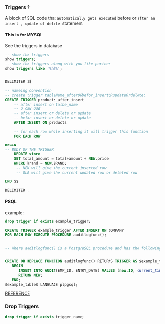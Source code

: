 ### Triggers ?

A block of SQL code that `automatically gets executed`
before or `after an insert , update of delete `statement.

#### This is for MYSQL

See the triggers in database

```SQL
-- show the triggers
show triggers;
-- show the triggers along with you like partnen
show triggers like '%hh%';
```

```SQL

DELIMITER $$

-- nameing convention
-- create trigger tableName_afterORbefor_insertORupdateOrdelete;
CREATE TRIGGER products_after_insert
	-- after insert on talbe_name
    -- U CAN USE
    -- after insert or delete or update
    -- befor insert or delete or update
	AFTER INSERT ON products

    -- for each row while inserting it will trigger this function
    FOR EACH ROW

BEGIN
-- BODY OF THE TRIGGER
	UPDATE store
    SET total_amount = total+amount + NEW.price
    WHERE brand = NEW.BRAND;
     -- NEW will give the current inserted row
     -- OLD will give the current updated row or deleted row

END $$

DELIMITER ;

```

#### PSQL

example:

```SQL
drop trigger if exists example_trigger;

CREATE TRIGGER example_trigger AFTER INSERT ON COMPANY
FOR EACH ROW EXECUTE PROCEDURE auditlogfunc();


-- Where auditlogfunc() is a PostgreSQL procedure and has the following definition −


CREATE OR REPLACE FUNCTION auditlogfunc() RETURNS TRIGGER AS $example_table$
   BEGIN
      INSERT INTO AUDIT(EMP_ID, ENTRY_DATE) VALUES (new.ID, current_timestamp);
      RETURN NEW;
   END;
$example_table$ LANGUAGE plpgsql;


```

[REFERENCE](https://www.postgresql.org/docs/current/sql-createtrigger.html)

### Drop Triggers

```SQL
drop trigger if exists trigger_name;
```
